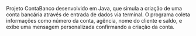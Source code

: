 Projeto ContaBanco desenvolvido em Java, que simula a criação de uma conta bancária através de entrada de dados via terminal. O programa coleta informações como número da conta, agência, nome do cliente e saldo, e exibe uma mensagem personalizada confirmando a criação da conta.
